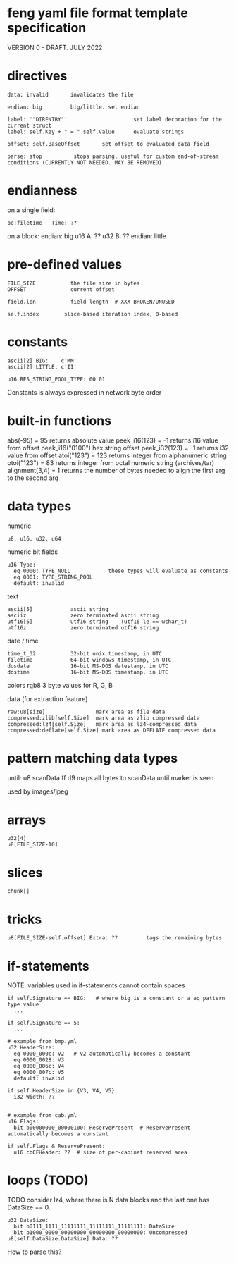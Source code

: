# feng yaml file format template specification

VERSION 0 - DRAFT. JULY 2022


# directives

    data: invalid       invalidates the file

    endian: big         big/little. set endian

    label: '"DIRENTRY"'                     set label decoration for the current struct
    label: self.Key + " = " self.Value      evaluate strings

    offset: self.BaseOffset       set offset to evaluated data field

    parse: stop          stops parsing. useful for custom end-of-stream conditions (CURRENTLY NOT NEEDED. MAY BE REMOVED)


# endianness

on a single field:

    be:filetime   Time: ??

on a block:
    endian: big
    u16 A: ??
    u32 B: ??
    endian: little



# pre-defined values

    FILE_SIZE           the file size in bytes
    OFFSET              current offset

    field.len           field length  # XXX BROKEN/UNUSED

    self.index        slice-based iteration index, 0-based


# constants

    ascii[2] BIG:    c'MM'
    ascii[2] LITTLE: c'II'

    u16 RES_STRING_POOL_TYPE: 00 01

Constants is always expressed in network byte order


# built-in functions


abs(-95)       = 95  returns absolute value
peek_i16(123)  = -1  returns i16 value from offset
peek_i16("0100")    hex string offset
peek_i32(123)  = -1  returns i32 value from offset
atoi("123")    = 123   returns integer from alphanumeric string
otoi("123")    = 83    returns integer from octal numeric string (archives/tar)
alignment(3,4) = 1     returns the number of bytes needed to align the first arg to the second arg



# data types

numeric

    u8, u16, u32, u64


numeric bit fields

    u16 Type:
      eq 0000: TYPE_NULL            these types will evaluate as constants
      eq 0001: TYPE_STRING_POOL
      default: invalid


text

    ascii[5]            ascii string
    asciiz              zero terminated ascii string
    utf16[5]            utf16 string    (utf16 le == wchar_t)
    utf16z              zero terminated utf16 string


date / time

    time_t_32           32-bit unix timestamp, in UTC
    filetime            64-bit windows timestamp, in UTC
    dosdate             16-bit MS-DOS datestamp, in UTC
    dostime             16-bit MS-DOS timestamp, in UTC

colors
    rgb8                3 byte values for R, G, B


data (for extraction feature)

    raw:u8[size]                mark area as file data
    compressed:zlib[self.Size]  mark area as zlib compressed data
    compressed:lz4[self.Size]   mark area as lz4-compressed data
    compressed:deflate[self.Size] mark area as DEFLATE compressed data


# pattern matching data types

  until: u8 scanData ff d9            maps all bytes to scanData until marker is seen

used by images/jpeg



# arrays

    u32[4]
    u8[FILE_SIZE-10]




# slices

    chunk[]


# tricks

    u8[FILE_SIZE-self.offset] Extra: ??         tags the remaining bytes


# if-statements

NOTE: variables used in if-statements cannot contain spaces

    if self.Signature == BIG:   # where big is a constant or a eq pattern type value
      ...

    if self.Signature == 5:
      ...

    # example from bmp.yml
    u32 HeaderSize:
      eq 0000_000c: V2   # V2 automatically becomes a constant
      eq 0000_0028: V3
      eq 0000_006c: V4
      eq 0000_007c: V5
      default: invalid

    if self.HeaderSize in {V3, V4, V5}:
      i32 Width: ??


    # example from cab.yml
    u16 Flags:
      bit b00000000_00000100: ReservePresent  # ReservePresent automatically becomes a constant

    if self.Flags & ReservePresent:
      u16 cbCFHeader: ??  # size of per-cabinet reserved area


# loops (TODO)

TODO consider lz4, where there is N data blocks and the last one has DataSize == 0.

    u32 DataSize:
      bit b0111_1111_11111111_11111111_11111111: DataSize
      bit b1000_0000_00000000_00000000_00000000: Uncompressed
    u8[self.DataSize.DataSize] Data: ??

How to parse this?
